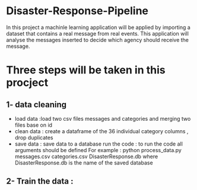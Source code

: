 # Disaster-Response-Pipeline

In this project a machinle learning application will be applied by importing a dataset that contains a real message from real events.
This application will analyse the messages inserted to decide which agency should receive the message.

# Three steps will be taken in this procject 
## 1- data cleaning 
- load data :load two csv files messages and categories and merging two files base on id
 - clean data : create a dataframe of the 36 individual category columns , drop duplicates
 - save data : save data to a database 
 run the code : to run the code all arguments should be defined 
 For example : python process_data.py messages.csv categories.csv DisasterResponse.db 
 where DisasterResponse.db is the name of the saved database

## 2- Train the data :

